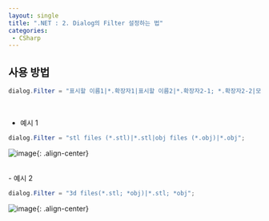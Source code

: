 ```yaml
---
layout: single
title: ".NET : 2. Dialog의 Filter 설정하는 법"
categories:
 - CSharp
---
```


## 사용 방법

```csharp
dialog.Filter = "표시할 이름1|*.확장자1|표시할 이름2|*.확장자2-1; *.확장자2-2|모든파일|*.*;
```
<br/>

- 예시 1

```csharp
dialog.Filter = "stl files (*.stl)|*.stl|obj files (*.obj)|*.obj";
```

![image](https://user-images.githubusercontent.com/38006679/135944983-f785e82b-6ea7-4e0f-b973-1e4b3f6bc6e9.png){: .align-center}

<br/>
- 예시 2

```csharp
dialog.Filter = "3d files(*.stl; *obj)|*.stl; *obj";
```

![image](https://user-images.githubusercontent.com/38006679/135945003-4b22bc69-b97e-4ae1-b559-96141a931939.png){: .align-center}